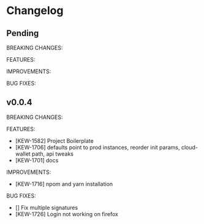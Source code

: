 # Changelog

## Pending

BREAKING CHANGES:

FEATURES:

IMPROVEMENTS:

BUG FIXES:

## v0.0.4

BREAKING CHANGES:

FEATURES:
- [KEW-1582] Project Boilerplate
- [KEW-1706] defaults point to prod instances, reorder init params, cloud-wallet path, api tweaks
- [KEW-1701] docs

IMPROVEMENTS:
- [KEW-1716] npom and yarn installation

BUG FIXES:
- [] Fix multiple signatures
- [KEW-1726] Login not working on firefox